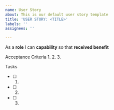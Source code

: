 ```yaml
---
name: User Story
about: This is our default user story template
title: 'USER STORY: <TITLE>'
labels: ''
assignees: ''

---
```


As a **role** I can **capability** so that **received benefit**

Acceptance Criteria
1.
2.
3.

Tasks
- [ ] 1.
- [ ] 2.
- [ ] 3.
